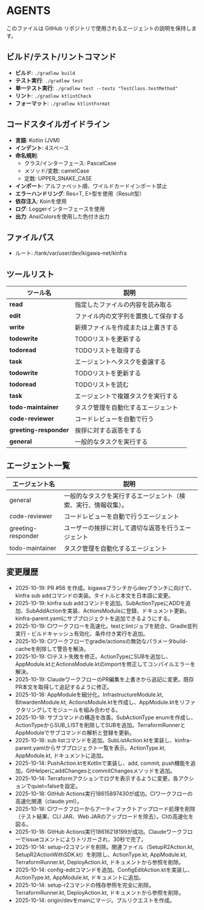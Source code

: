 # AGENTS

このファイルは GitHub リポジトリで使用されるエージェントの説明を保持します。

## ビルド/テスト/リントコマンド

- **ビルド**: `./gradlew build`
- **テスト実行**: `./gradlew test`
- **単一テスト実行**: `./gradlew test --tests "TestClass.testMethod"`
- **リント**: `./gradlew ktlintCheck`
- **フォーマット**: `./gradlew ktlintFormat`

## コードスタイルガイドライン

- **言語**: Kotlin (JVM)
- **インデント**: 4スペース
- **命名規則**:
  - クラス/インターフェース: PascalCase
  - メソッド/変数: camelCase
  - 定数: UPPER_SNAKE_CASE
- **インポート**: アルファベット順、ワイルドカードインポート禁止
- **エラーハンドリング**: Res<T, E>型を使用（Result型）
- **依存注入**: Koinを使用
- **ログ**: Loggerインターフェースを使用
- **出力**: AnsiColorsを使用した色付き出力

## ファイルパス

* ルート: /tank/var/user/dev/kigawa-net/kinfra

## ツールリスト

| ツール名   | 説明 |
|----------|------|
| **read** | 指定したファイルの内容を読み取る |
| **edit** | ファイル内の文字列を置換して保存する |
| **write** | 新規ファイルを作成または上書きする |
| **todowrite** | TODOリストを更新する |
| **todoread** | TODOリストを取得する |
| **task** | エージェントへタスクを委譲する |
| **todowrite** | TODOリストを更新する |
| **todoread** | TODOリストを読む |
| **task** | エージェントで複雑タスクを実行する |
| **todo-maintainer** | タスク管理を自動化するエージェント |
| **code-reviewer** | コードレビューを自動で行う |
| **greeting-responder** | 挨拶に対する返答をする |
| **general** | 一般的なタスクを実行する |


## エージェント一覧

| エージェント名            | 説明                              |
|--------------------|---------------------------------|
| general            | 一般的なタスクを実行するエージェント（検索、実行、情報収集）。 |
| code-reviewer      | コードレビューを自動で行うエージェント             |
| greeting-responder | ユーザーの挨拶に対して適切な返答を行うエージェント       |
| todo-maintainer    | タスク管理を自動化するエージェント |

## 変更履歴
- 2025-10-19: PR #56 を作成。kigawaブランチからdevブランチに向けて、kinfra sub addコマンドの実装。タイトルと本文を日本語に変更。
- 2025-10-19: kinfra sub addコマンドを追加。SubActionTypeにADDを追加、SubAddActionを実装、ActionsModuleに登録、ドキュメント更新。kinfra-parent.yamlにサブプロジェクトを追加できるようにする。
- 2025-10-19: CIワークフローを高速化。testとlintジョブを統合、Gradle並列実行・ビルドキャッシュ有効化、条件付き実行を追加。
- 2025-10-19: CIワークフローでgradle/actionsの無効なパラメータbuild-cacheを削除して警告を解決。
- 2025-10-19: CIテスト失敗を修正。ActionTypeにSUBを追加し、AppModule.ktとActionsModule.ktのimportを修正してコンパイルエラーを解決。
- 2025-10-19: ClaudeワークフローのPR編集を上書きから追記に変更。既存PR本文を取得して追記するように修正。
- 2025-10-18: AppModuleを細分化。InfrastructureModule.kt, BitwardenModule.kt, ActionsModule.ktを作成し、AppModule.ktをリファクタリングしてモジュールを組み合わせる。
- 2025-10-18: サブコマンドの構造を改善。SubActionType enumを作成し、ActionTypeからSUB_LISTを削除してSUBを追加。TerraformRunnerとAppModuleでサブコマンドの解析と登録を更新。
- 2025-10-18: sub listコマンドを追加。SubListAction.ktを実装し、kinfra-parent.yamlからサブプロジェクト一覧を表示。ActionType.kt, AppModule.kt, ドキュメントに追加。
- 2025-10-14: PushAction.ktをKotlinで実装し、add, commit, push機能を追加。GitHelperにaddChangesとcommitChangesメソッドを追加。
- 2025-10-14: Terraformアクションでログを表示するように変更。各アクションでquiet=falseを設定。
- 2025-10-18: GitHub Actions実行18615897430が成功。CIワークフローの高速化関連（claude.yml）。
- 2025-10-18: CIワークフローからアーティファクトアップロード処理を削除（テスト結果、CLI JAR、Web JARのアップロードを除去）。CIの高速化を図る。
- 2025-10-18: GitHub Actions実行18616218199が成功。Claudeワークフローでissueコメントによりトリガーされ、30秒で完了。
- 2025-10-14: setup-r2コマンドを削除。関連ファイル（SetupR2Action.kt, SetupR2ActionWithSDK.kt）を削除し、ActionType.kt, AppModule.kt, TerraformRunner.kt, DeployAction.kt, ドキュメントから参照を削除。
- 2025-10-14: config-editコマンドを追加。ConfigEditAction.ktを実装し、ActionType.kt, AppModule.kt, ドキュメントに追加。
- 2025-10-14: setup-r2コマンドの残存参照を完全に削除。TerraformRunner.kt, DeployAction.kt, ドキュメントから参照を削除。
- 2025-10-14: origin/devをmainにマージ。プルリクエストを作成。
